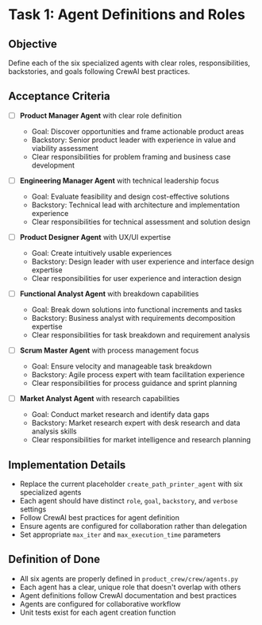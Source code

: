 # Task 1: Agent Definitions and Roles

## Objective
Define each of the six specialized agents with clear roles, responsibilities, backstories, and goals following CrewAI best practices.

## Acceptance Criteria
- [ ] **Product Manager Agent** with clear role definition
  - Goal: Discover opportunities and frame actionable product areas
  - Backstory: Senior product leader with experience in value and viability assessment
  - Clear responsibilities for problem framing and business case development
  
- [ ] **Engineering Manager Agent** with technical leadership focus  
  - Goal: Evaluate feasibility and design cost-effective solutions
  - Backstory: Technical lead with architecture and implementation experience
  - Clear responsibilities for technical assessment and solution design
  
- [ ] **Product Designer Agent** with UX/UI expertise
  - Goal: Create intuitively usable experiences
  - Backstory: Design leader with user experience and interface design expertise
  - Clear responsibilities for user experience and interaction design
  
- [ ] **Functional Analyst Agent** with breakdown capabilities
  - Goal: Break down solutions into functional increments and tasks
  - Backstory: Business analyst with requirements decomposition expertise
  - Clear responsibilities for task breakdown and requirement analysis
  
- [ ] **Scrum Master Agent** with process management focus
  - Goal: Ensure velocity and manageable task breakdown
  - Backstory: Agile process expert with team facilitation experience
  - Clear responsibilities for process guidance and sprint planning
  
- [ ] **Market Analyst Agent** with research capabilities
  - Goal: Conduct market research and identify data gaps
  - Backstory: Market research expert with desk research and data analysis skills
  - Clear responsibilities for market intelligence and research planning

## Implementation Details
- Replace the current placeholder `create_path_printer_agent` with six specialized agents
- Each agent should have distinct `role`, `goal`, `backstory`, and `verbose` settings
- Follow CrewAI best practices for agent definition
- Ensure agents are configured for collaboration rather than delegation
- Set appropriate `max_iter` and `max_execution_time` parameters

## Definition of Done
- All six agents are properly defined in `product_crew/crew/agents.py`
- Each agent has a clear, unique role that doesn't overlap with others
- Agent definitions follow CrewAI documentation and best practices
- Agents are configured for collaborative workflow
- Unit tests exist for each agent creation function